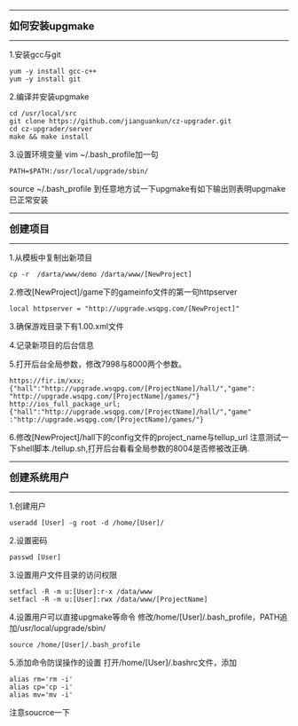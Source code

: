 ***
**<span class="size" style="font-size:18px">如何安装upgmake</span>**
***

1.安装gcc与git

```
yum -y install gcc-c++
yum -y install git
```

2.编译并安装upgmake

```
cd /usr/local/src
git clone https://github.com/jianguankun/cz-upgrader.git
cd cz-upgrader/server
make && make install
```

3.设置环境变量
vim \~/.bash\_profile加一句

```
PATH=$PATH:/usr/local/upgrade/sbin/
```

source \~/.bash\_profile
到任意地方试一下upgmake有如下输出则表明upgmake已正常安装

***
**<span class="size" style="font-size:18px">创建项目</span>**
***

1.从模板中复制出新项目
```
cp -r  /darta/www/demo /darta/www/[NewProject]
```

2.修改[NewProject]/game下的gameinfo文件的第一句httpserver
```
local httpserver = "http://upgrade.wsqpg.com/[NewProject]"
```

3.确保游戏目录下有1.00.xml文件

4.记录新项目的后台信息

5.打开后台全局参数，修改7998与8000两个参数。
```
https://fir.im/xxx;{"hall":"http://upgrade.wsqpg.com/[ProjectName]/hall/","game": "http://upgrade.wsqpg.com/[ProjectName]/games/"}
http://ios_full_package_url;{"hall":"http://upgrade.wsqpg.com/[ProjectName]/hall/","game" :"http://upgrade.wsqpg.com/[ProjectName]/games/"}  
```

6.修改[NewProject]/hall下的config文件的project_name与tellup_url
   注意测试一下shell脚本./tellup.sh,打开后台看看全局参数的8004是否修被改正确.
   
   
***  
**<span class="size" style="font-size:18px">创建系统用户</span>**
***

1.创建用户
```
useradd [User] -g root -d /home/[User]/
```

2.设置密码
```
passwd [User]
```

3.设置用户文件目录的访问权限
```
setfacl -R -m u:[User]:r-x /data/www
setfacl -R -m u:[User]:rwx /data/www/[ProjectName]
```

4.设置用户可以直接upgmake等命令
修改/home/[User]/.bash_profile，PATH追加/usr/local/upgrade/sbin/
```
source /home/[User]/.bash_profile
```

5.添加命令防误操作的设置
打开/home/[User]/.bashrc文件，添加
```
alias rm='rm -i'
alias cp='cp -i'
alias mv='mv -i'
```
注意soucrce一下
